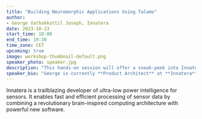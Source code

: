 ```yaml
---
title: "Building Neuromorphic Applications Using Talamo"
author: 
- George Vathakkattil Joseph, Innatera
date: 2023-10-23
start_time: 18:00 
end_time: 19:30
time_zone: CET
upcoming: true
image: workshop-thumbnail-default.png
speaker_photo: speaker.jpg
description: "This hands-on session will offer a sneak-peek into Innatera’s technology stack allowing application development from scratch and deploying it on mixed-signal neuromorphic hardware."
speaker_bio: "George is currently **Product Architect** at **Innatera**. He completed his Ph.D. from the **Dynamical systems and risk lab**, **University College Dublin**, focusing on continuous-time non- von Neumann computing paradigms. Prior to that, as an engineering physics graduate, he worked on classical approximations of quantum effects in photonics. At Innatera, he helps define the software and hardware architecture for Innatera’s product vision. His other interests span across compilers, music theory, and long-distance cycling. He believes that the best bet for embedded AI in real applications is through neuromorphic computing. His day-to-day revolves around finding balance - where do real signals stop and spikes begin, where do developers stop and compilers begin, where does work stop and life begin? "
---
```


Innatera is a trailblazing developer of ultra-low power intelligence for sensors. It enables fast and efficient processing of sensor data by combining a revolutionary brain-inspired computing architecture with powerful new software. 
  
